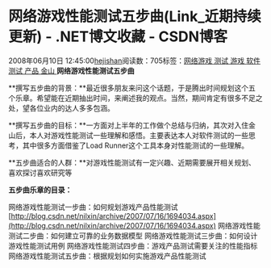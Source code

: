 
# 网络游戏性能测试五步曲(Link_近期持续更新) - .NET博文收藏 - CSDN博客


2008年06月10日 12:45:00[hejishan](https://me.csdn.net/hejishan)阅读数：705标签：[网络游戏																](https://so.csdn.net/so/search/s.do?q=网络游戏&t=blog)[测试																](https://so.csdn.net/so/search/s.do?q=测试&t=blog)[游戏																](https://so.csdn.net/so/search/s.do?q=游戏&t=blog)[软件测试																](https://so.csdn.net/so/search/s.do?q=软件测试&t=blog)[产品																](https://so.csdn.net/so/search/s.do?q=产品&t=blog)[金山																](https://so.csdn.net/so/search/s.do?q=金山&t=blog)[
							](https://so.csdn.net/so/search/s.do?q=产品&t=blog)[
																															](https://so.csdn.net/so/search/s.do?q=软件测试&t=blog)
[
				](https://so.csdn.net/so/search/s.do?q=游戏&t=blog)
[
			](https://so.csdn.net/so/search/s.do?q=游戏&t=blog)
[
		](https://so.csdn.net/so/search/s.do?q=测试&t=blog)
[
	](https://so.csdn.net/so/search/s.do?q=网络游戏&t=blog)
**网络游戏性能测试五步曲**

**撰写五步曲的背景：**最近很多朋友来问这个话题，于是腾出时间规划这个五个乐章。希望能在近期抽出时间，来阐述我的观点。当然，期间肯定有很多不足之处，望各位业内的达人多多包涵。

**撰写五步曲的目标：**一方面对上半年的工作做个总结与归纳，其次对入住金山后，本人对游戏性能测试一些理解和感悟。主要表达本人对软件测试的一些思考，其中很多方面借鉴了Load Runner这个工具本身对性能测试的一些理解。

**五步曲适合的人群：**对游戏性能测试有一定兴趣、近期需要展开相关规划、喜欢探讨喜欢研究等

**五步曲乐章的目录：**

网络游戏性能测试一步曲：如何规划游戏产品性能测试
[http://blog.csdn.net/nilxin/archive/2007/07/16/1694034.aspx](http://blog.csdn.net/nilxin/archive/2007/07/16/1694034.aspx)
网络游戏性能测试二步曲：如何建立可靠的业务数据模型
网络游戏性能测试三步曲：如何设计游戏性能测试用例
网络游戏性能测试四步曲：游戏产品测试需要关注的性能指标
网络游戏性能测试五步曲：根据规划如何实施游戏产品性能测试



